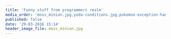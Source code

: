 ```yaml
---
title: 'Funny stuff from programmers realm'
media_order: 'moss_minion.jpg,yoda-conditions.jpg,pokemon-exception-handling.png,piet_hello_world.png'
published: false
date: '29-03-2016 15:14'
header_image_file: moss_minion.jpg
---
```

